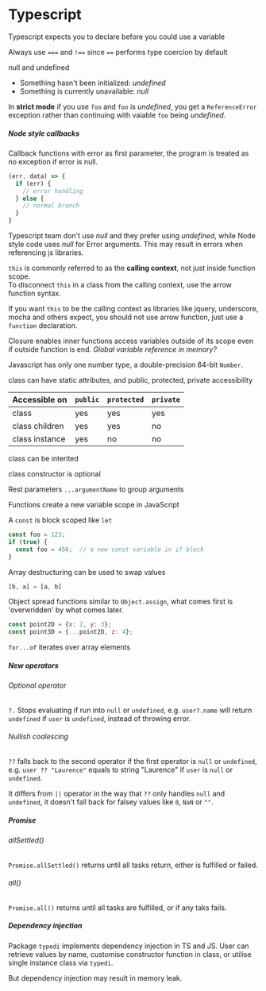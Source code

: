 # Typescript

Typescript expects you to declare before you could use a variable

Always use `===` and `!==` since `==` performs type coercion by default

null and undefined

 - Something hasn't been initialized: *undefined*
 - Something is currently unavailable: *null*

In **strict mode** if you use `foo` and `foo` is *undefined*, you get a `ReferenceError` exception rather than continuing with vaiable `foo` being *undefined*.

##### Node style callbacks
Callback functions with error as first parameter, the program is treated as no exception if error is null.

```js
(err, data) => {
  if (err) {
    // error handling
  } else {
    // normal branch
  }
}
```

Typescript team don't use *null* and they prefer using *undefined*, while Node style code uses *null* for Error arguments. This may result in errors when referencing js libraries.

`this` is commonly referred to as the **calling context**, not just inside function scope.  
To disconnect `this` in a class from the calling context, use the arrow function syntax.

If you want `this` to be the calling context as libraries like jquery, underscore, mocha and others expect, you should not use arrow function, just use a `function` declaration.


Closure enables inner functions access variables outside of its scope even if outside function is end. *Global variable reference in memory?*

Javascript has only one number type, a double-precision 64-bit `Number`.

class can have static attributes, and public, protected, private accessibility

Accessible on | `public` | `protected` | `private`
:---- | :---- | :---- | :----
class | yes | yes | yes
class children | yes | yes | no
class instance | yes | no | no

class can be interited

class constructor is optional

Rest parameters
`...argumentName` to group arguments

Functions create a new variable scope in JavaScript

A `const` is block scoped like `let`

```js
const foo = 123;
if (true) {
  const foo = 456;  // a new const variable in if block
}
```

Array destructuring can be used to swap values

```js
[b, a] = [a, b]
```

Object spread
functions similar to `Object.assign`, what comes first is 'overwridden' by what comes later.

```js
const point2D = {x: 2, y: 3};
const point3D = {...point2D, z: 4};
```

`for...of` iterates over array elements



##### New operators

###### Optional operator

`?.` Stops evaluating if run into `null` or `undefined`, e.g. `user?.name` will return `undefined` if `user` is `undefined`, instead of throwing error.



###### Nullish coalescing

`??` falls back to the second operator if the first operator is `null` or `undefined`, e.g. `user ?? "Laurence"` equals to string "Laurence" if `user` is `null` or `undefined`.

It differs from `||` operator in the way that `??` only handles `null` and `undefined`, it doesn't fall back for falsey values like `0`, `NaN` or  `""`.



##### Promise

###### allSettled()

`Promise.allSettled()` returns until all tasks return, either is fulfilled or failed.

###### all()

`Promise.all()` returns until all tasks are fulfilled, or if any taks fails.



##### Dependency injection

Package `typedi` implements dependency injection in TS and JS. User can retrieve values by name, customise constructor function in class, or utilise single instance class via `typedi`.

But dependency injection may result in memory leak.

